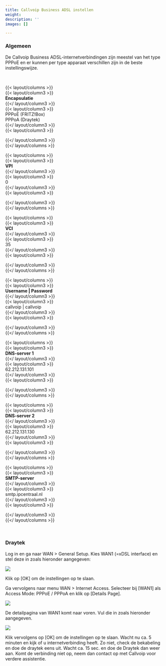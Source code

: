 ```yaml
---
title: Callvoip Business ADSL instellen
weight: 
description: ''
images: []

---
```

### Algemeen

De Callvoip Business ADSL-internetverbindingen zijn meestel van het type PPPoE en er kunnen per type apparaat verschillen zijn in de beste instellingswijze.

<br>

{{< layout/columns >}}  
{{< layout/column3 >}}  
**Encapsulatie**  
{{</ layout/column3 >}}  
{{< layout/column3 >}}  
PPPoE (FRITZ!Box)  
PPPoA (Draytek)  
{{</ layout/column3 >}}  
{{< layout/column3 >}}  
  
{{</ layout/column3 >}}  
{{</ layout/columns >}}

{{< layout/columns >}}  
{{< layout/column3 >}}  
**VPI**  
{{</ layout/column3 >}}  
{{< layout/column3 >}}  
0  
{{</ layout/column3 >}}  
{{< layout/column3 >}}

{{</ layout/column3 >}}  
{{</ layout/columns >}}

{{< layout/columns >}}  
{{< layout/column3 >}}  
**VCI**  
{{</ layout/column3 >}}  
{{< layout/column3 >}}  
35  
{{</ layout/column3 >}}  
{{< layout/column3 >}}

{{</ layout/column3 >}}  
{{</ layout/columns >}}

{{< layout/columns >}}  
{{< layout/column3 >}}  
**Username | Password**  
{{</ layout/column3 >}}  
{{< layout/column3 >}}  
callvoip | callvoip  
{{</ layout/column3 >}}  
{{< layout/column3 >}}

{{</ layout/column3 >}}  
{{</ layout/columns >}}

{{< layout/columns >}}  
{{< layout/column3 >}}  
**DNS-server 1**  
{{</ layout/column3 >}}  
{{< layout/column3 >}}  
62\.212.131.101  
{{</ layout/column3 >}}  
{{< layout/column3 >}}

{{</ layout/column3 >}}  
{{</ layout/columns >}}

{{< layout/columns >}}  
{{< layout/column3 >}}  
**DNS-server 2**  
{{</ layout/column3 >}}  
{{< layout/column3 >}}  
62\.212.131.130  
{{</ layout/column3 >}}  
{{< layout/column3 >}}

{{</ layout/column3 >}}  
{{</ layout/columns >}}

{{< layout/columns >}}  
{{< layout/column3 >}}  
**SMTP-server**  
{{</ layout/column3 >}}  
{{< layout/column3 >}}  
smtp.ipcentraal.nl  
{{</ layout/column3 >}}  
{{< layout/column3 >}}

{{</ layout/column3 >}}  
{{</ layout/columns >}}

<br>

### Draytek

Log in en ga naar WAN > General Setup. Kies WAN1 (=xDSL interface) en stel deze in zoals hieronder aangegeven:

![](https://res.cloudinary.com/callvoip/image/upload/v1565009325/support-dsl-draytek_rf7fj8.png)

Klik op \[OK\] om de instellingen op te slaan.

Ga vervolgens naar menu WAN > Internet Access. Selecteer bij \[WAN1\] als Access Mode: PPPoE / PPPoA en klik op \[Details Page\].

![](https://res.cloudinary.com/callvoip/image/upload/v1565009339/support-dsl-draytek2_bk4ly8.png)

De detailpagina van WAN1 komt naar voren. Vul die in zoals hieronder aangegeven.

![](https://res.cloudinary.com/callvoip/image/upload/v1565009358/support-dsl-draytek3_xruczl.png)

Klik vervolgens op \[OK\] om de instellingen op te slaan. Wacht nu ca. 5 minuten en kijk of u internetverbinding heeft. Zo niet, check de bekabeling en doe de draytek eens uit. Wacht ca. 15 sec. en doe de Draytek dan weer aan. Komt de verbinding niet op, neem dan contact op met Callvoip voor verdere assistentie.